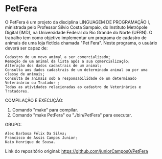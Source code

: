 # PetFera
O PetFera é um projeto da disciplina LINGUAGEM DE PROGRAMAÇÃO I, ministrada pelo Professor Silvio Costa Sampaio, do Instituto Metrópole Digital (IMD), na Universidade Federal do Rio Grande do Norte (UFRN).  O trabalho tem como objetivo implementar um programa de cadastro de animais de uma loja fictícia chamada "Pet Fera".
Neste programa, o usuário deverá ser capaz de:

    Cadastro de um novo animal a ser comercializado;
    Remoção de um animal da lista após a sua comercialização;
    Alteração dos dados cadastrais de um animal;
    Consulta aos dados cadastrais de um determinado animal ou por uma classe de animais;
    Consulta de animais sob a responsabilidade de um determinado Veterinário ou Tratador ;
    Todas as atividades relacionadas ao cadastro de Veterinários e Tratadores.

COMPILAÇÃO E EXECUÇÃO:
1. Comando "make" para compilar.
2. Comando "make PetFera" ou "./bin/PetFera" para executar.

GRUPO:
	
	Alex Barbosa Félix Da Silva;
	Francisco de Assis Campos Junior;
	Kaio Henrique de Sousa.


Link do repositório original: https://github.com/juniorCampos0/PetFera
